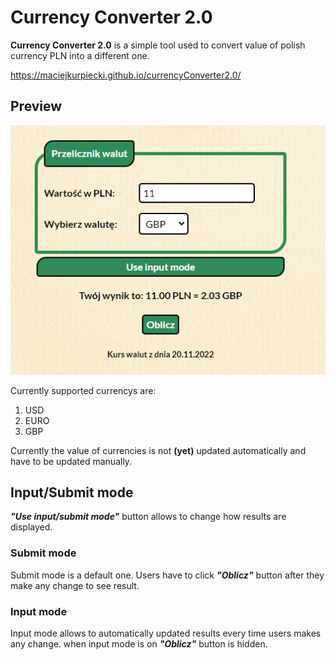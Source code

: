# Currency Converter 2.0

**Currency Converter 2.0** is a simple tool used to convert value of polish currency PLN into a different one. 

https://maciejkurpiecki.github.io/currencyConverter2.0/

## Preview
![Kanotr](./images/2022-12-12%2017_40_47-Kantor.png)

Currently supported currencys are:
1. USD
2. EURO
3. GBP 

Currently the value of currencies is not **(yet)** updated automatically and have to be updated manually.

## Input/Submit mode
***"Use input/submit mode"*** button allows to change how results are displayed.
### Submit mode
Submit mode is a default one. Users have to click ***"Oblicz"*** button after they make any change to see result. 
### Input mode
Input mode allows to automatically updated results every time users makes any change. when input mode is on ***"Oblicz"*** button is hidden. 